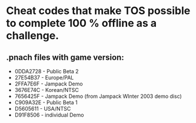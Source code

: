 # Cheat codes that make TOS possible to complete 100 % offline as a challenge.

## .pnach files with game version:
- 0DDA2728 - Public Beta 2
- 27E54B37 - Europe/PAL
- 2FFA7E6F - Jampack Demo
- 3676E74C - Korean/NTSC
- 7656425F - Jampack Demo (from Jampack WInter 2003 demo disc)
- C909A32E - Public Beta 1
- D5605611 - USA/NTSC
- D91F8506 - individual Demo
